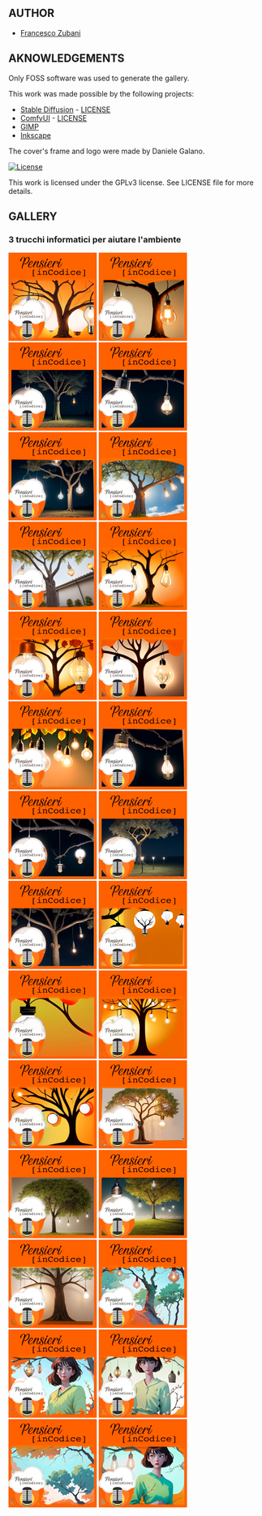 ## AUTHOR

- [Francesco Zubani](https://www.linkedin.com/in/francesco-zubani-5957081a6/)

## AKNOWLEDGEMENTS

Only FOSS software was used to generate the gallery.

This work was made possible by the following projects:

- [Stable Diffusion](https://github.com/CompVis/stable-diffusion) - [LICENSE](https://github.com/CompVis/stable-diffusion/blob/main/LICENSE)
- [ComfyUI](https://github.com/comfyanonymous/ComfyUI) - [LICENSE](https://github.com/comfyanonymous/ComfyUI/blob/master/LICENSE)
- [GIMP](https://www.gimp.org/)
- [Inkscape](https://inkscape.org/)

The cover's frame and logo were made by Daniele Galano.

[![License](https://img.shields.io/badge/License-GPL%20v3-blue.svg)](http://www.gnu.org/licenses/gpl-3.0)

This work is licensed under the GPLv3 license.
See LICENSE file for more details.

## GALLERY

### 3 trucchi informatici per aiutare l'ambiente

<div class="gallery">
  <a href="PIC14_01.png"><img class="thumbnail" src="./thumbs/PIC14_01.png" alt="PIC14_01"></a>
  <a href="PIC14_02.png"><img class="thumbnail" src="./thumbs/PIC14_02.png" alt="PIC14_02"></a>
  <a href="PIC14_03.png"><img class="thumbnail" src="./thumbs/PIC14_03.png" alt="PIC14_03"></a>
  <a href="PIC14_04.png"><img class="thumbnail" src="./thumbs/PIC14_04.png" alt="PIC14_04"></a>
  <a href="PIC14_05.png"><img class="thumbnail" src="./thumbs/PIC14_05.png" alt="PIC14_05"></a>
  <a href="PIC14_06.png"><img class="thumbnail" src="./thumbs/PIC14_06.png" alt="PIC14_06"></a>
  <a href="PIC14_07.png"><img class="thumbnail" src="./thumbs/PIC14_07.png" alt="PIC14_07"></a>
  <a href="PIC14_08.png"><img class="thumbnail" src="./thumbs/PIC14_08.png" alt="PIC14_08"></a>
  <a href="PIC14_09.png"><img class="thumbnail" src="./thumbs/PIC14_09.png" alt="PIC14_09"></a>
  <a href="PIC14_10.png"><img class="thumbnail" src="./thumbs/PIC14_10.png" alt="PIC14_10"></a>
  <a href="PIC14_11.png"><img class="thumbnail" src="./thumbs/PIC14_11.png" alt="PIC14_11"></a>
  <a href="PIC14_12.png"><img class="thumbnail" src="./thumbs/PIC14_12.png" alt="PIC14_12"></a>
  <a href="PIC14_13.png"><img class="thumbnail" src="./thumbs/PIC14_13.png" alt="PIC14_13"></a>
  <a href="PIC14_14.png"><img class="thumbnail" src="./thumbs/PIC14_14.png" alt="PIC14_14"></a>
  <a href="PIC14_15.png"><img class="thumbnail" src="./thumbs/PIC14_15.png" alt="PIC14_15"></a>
  <a href="PIC14_16.png"><img class="thumbnail" src="./thumbs/PIC14_16.png" alt="PIC14_16"></a>
  <a href="PIC14_17.png"><img class="thumbnail" src="./thumbs/PIC14_17.png" alt="PIC14_17"></a>
  <a href="PIC14_18.png"><img class="thumbnail" src="./thumbs/PIC14_18.png" alt="PIC14_18"></a>
  <a href="PIC14_19.png"><img class="thumbnail" src="./thumbs/PIC14_19.png" alt="PIC14_19"></a>
  <a href="PIC14_20.png"><img class="thumbnail" src="./thumbs/PIC14_20.png" alt="PIC14_20"></a>
  <a href="PIC14_21.png"><img class="thumbnail" src="./thumbs/PIC14_21.png" alt="PIC14_21"></a>
  <a href="PIC14_22.png"><img class="thumbnail" src="./thumbs/PIC14_22.png" alt="PIC14_22"></a>
  <a href="PIC14_23.png"><img class="thumbnail" src="./thumbs/PIC14_23.png" alt="PIC14_23"></a>
  <a href="PIC14_24.png"><img class="thumbnail" src="./thumbs/PIC14_24.png" alt="PIC14_24"></a>
  <a href="PIC14_25.png"><img class="thumbnail" src="./thumbs/PIC14_25.png" alt="PIC14_25"></a>
  <a href="PIC14_26.png"><img class="thumbnail" src="./thumbs/PIC14_26.png" alt="PIC14_26"></a>
  <a href="PIC14_27.png"><img class="thumbnail" src="./thumbs/PIC14_27.png" alt="PIC14_27"></a>
  <a href="PIC14_28.png"><img class="thumbnail" src="./thumbs/PIC14_28.png" alt="PIC14_28"></a>
</div>
</body>
</html>
